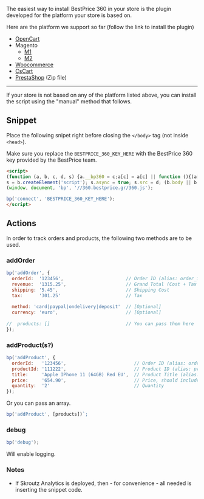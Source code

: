The easiest way to install BestPrice 360 in your store is the plugin developed for the platform your store is based on.

Here are the platform we support so far (follow the link to install the plugin)

- [OpenCart](https://www.opencart.com/index.php?route=marketplace/extension/info&extension_id=38118&filter_member=bestpricegr)
- Magento
  - [M1](https://marketplace.magento.com/bestprice-bestprice-analytics.html)
  - [M2](https://marketplace.magento.com/bestprice-bestpriceanalytics.html)
- [Woocommerce](https://wordpress.org/plugins/bestprice-analytics-integration/)
- [CsCart](https://marketplace.cs-cart.com/bestprice-analytics-360.html)
- [PrestaShop](https://www.bestprice.gr/public/assets/360/prestashop_bestpriceanalytics-1.6.x-1.7.x-1.0.2.zip) (Zip file)

----

If your store is not based on any of the platform listed above, you can install the script using the "manual" method that follows.

## Snippet

Place the following snipet right before closing the `</body>` tag (not inside `<head>`).

Make sure you replace the `BESTPRICE_360_KEY_HERE` with the BestPrice 360 key provided by the BestPrice team.


```html
<script>
(function (a, b, c, d, s) {a.__bp360 = c;a[c] = a[c] || function (){(a[c].q = a[c].q || []).push(arguments);};
s = b.createElement('script'); s.async = true; s.src = d; (b.body || b.head).appendChild(s);})
(window, document, 'bp', '//360.bestprice.gr/360.js');

bp('connect', 'BESTPRICE_360_KEY_HERE');
</script>
```

## Actions

In order to track orders and products, the following two methods are to be used.

### addOrder
```js
bp('addOrder', {
  orderId:  '123456',                       // Order ID (alias: order_id)           [Required] 
  revenue:  '1315.25',                      // Grand Total (Cost + Tax + Shipping)  [Required]
  shipping: '5.45',                         // Shipping Cost                        [Required]
  tax:      '301.25'                        // Tax                                  [Required]
  
  method: 'card|paypal|ondelivery|deposit'  // [Optional]
  currency: 'euro',                         // [Optional]
  
//  products: []                            // You can pass them here
});
```

### addProduct(s?)
```js
bp('addProduct', {
  orderId:   '123456',                         // Order ID (alias: order_id)      [Required]
  productId: '111222',                         // Product ID (alias: product_id)  [Required]
  title:     'Apple IPhone 11 (64GB) Red EU',  // Product Title (alias: name)     [Required]
  price:     '654.90',                         // Price, should include tax       [Required]
  quantity:  '2'                               // Quantity                        [Required]
});
```
Or you can pass an array.

```js
bp('addProduct', [products])`;
```

### debug

```js
bp('debug');
```

Will enable logging.

### Notes
- If Skroutz Analytics is deployed, then - for convenience - all needed is inserting the snippet code.
